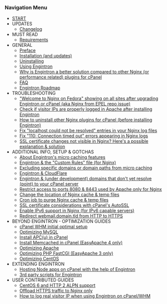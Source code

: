 ### Navigation Menu

* [START](pages/index.md)
* UPDATES
    * [Changelog](pages/Changelog.md)
* MUST READ
    * [Requirements](pages/Requirements.md)
* GENERAL
    * [Preface](pages/01.-Preface.md)
    * [Installation (and updates)](pages/02.-Installation-(and-updates).md)
    * [Uninstalling](pages/03.-Uninstalling.md)
    * [Using Engintron](pages/04.-Using-Engintron.md)
    * [Why is Engintron a better solution compared to other Nginx (or performance related) plugins for cPanel](pages/05.-Why-is-Engintron-a-better-solution-compared-to-other-Nginx-installers-for-cPanel.md)
    * [FAQ](pages/FAQ.md)
    * [Engintron Roadmap](pages/Engintron-Roadmap.md)
* TROUBLESHOOTING
    * ["Welcome to Nginx on Fedora" showing on all sites after upgrading Engintron or cPanel (aka Nginx from EPEL repo issue)](pages/%22Welcome-to-Nginx-on-Fedora%22-showing-on-all-sites-after-upgrading-Engintron-or-cPanel-(aka-Nginx-from-EPEL-repo-issue).md)
    * [Check if visitor IPs are properly logged in Apache after installing Engintron](pages/Check-if-visitor-IPs-are-properly-logged-in-Apache-after-installing-Engintron.md)
    * [How to uninstall other Nginx plugins for cPanel (before installing Engintron)](pages/How-to-uninstall-other-Nginx-plugins-for-cPanel-(before-installing-Engintron).md)
    * [Fix "localhost could not be resolved" entries in your Nginx log files](pages/Fix-%22localhost-could-not-be-resolved%22-entries-in-your-Nginx-log-files.md)
    * [Fix "110: Connection timed out" errors appearing in Nginx logs](pages/Fix-%22110-Connection-timed-out%22-errors-appearing-in-Nginx-logs.md)
    * [SSL certificate changes not visible in Nginx? Here's a possible explanation & solution](pages/SSL-certificate-changes-not-visible-in-Nginx%3F-Here-s-a-possible-explanation-&-solution.md)
* ADDITIONAL INFO, SETUP & GOTCHAS
    * [About Engintron's micro caching features](pages/About-Engintrons-micro-caching-features.md)
    * [Engintron & the "Custom Rules" file (for Nginx)](pages/Engintron-&-the-%22Custom-Rules%22-file-(for-Nginx).md)
    * [Excluding specific domains or domain paths from micro caching](pages/Excluding-specific-domains-or-domain-paths-from-micro-caching.md)
    * [Engintron & CloudFlare](pages/Engintron-&-CloudFlare.md)
    * [Engintron & (under development) domains that don't yet resolve (point) to your cPanel server](pages/Engintron-and-under-development-domains-that-dont-yet-resolve-point-to-your-cPanel-server.md)
    * [Restrict access to ports 8080 & 8443 used by Apache only for Nginx](pages/Restrict-access-to-ports-8080-&-8443-used-by-Apache-only-for-Nginx.md)
    * [Change the location of Nginx cache & temp files](pages/Change-the-location-of-Nginx-cache-&-temp-files.md)
    * [Cron job to purge Nginx cache & temp files](pages/Cron-job-to-purge-Nginx-cache-&-temp-files.md)
    * [SSL certificate considerations with cPanel's AutoSSL](pages/SSL-certificate-considerations-with-cPanels-AutoSSL.md)
    * [Enable IPv6 support in Nginx (for IPv6 capable servers)](pages/Enable-IPv6-support-in-Nginx.md)
    * [Redirect webmail.domain.tld from HTTP to HTTPS](pages/Redirect-webmail.domain.tld-from-HTTP-to-HTTPS.md)
* BEYOND ENGINTRON - OPTIMIZATION GUIDES
    * [cPanel WHM initial optimal setup](pages/Beyond-Engintron-cPanel-WHM-initial-optimal-setup.md)
    * [Optimizing MySQL](pages/Beyond-Engintron-Optimizing-MySQL.md)
    * [Install APC(u) in cPanel](pages/Beyond-Engintron-Install-APC(u)-in-cPanel.md)
    * [Install Memcached in cPanel (EasyApache 4 only)](pages/Install-Memcached-in-cPanel-(EasyApache-4-only).md)
    * [Optimizing Apache](pages/Beyond-Engintron-Optimizing-Apache.md)
    * [Optimizing PHP FastCGI (EasyApache 3 only)](pages/Beyond-Engintron-Optimizing-PHP-FastCGI-(under-EasyApache-3).md)
    * [Optimizing CentOS](pages/Beyond-Engintron-Optimizing-CentOS.md)
* EXTENDING ENGINTRON
    * [Hosting Node apps on cPanel with the help of Engintron](pages/hosting-node-apps-on-cpanel.md)
    * [3rd party scripts for Engintron](pages/3rd-party-scripts-for-Engintron.md)
* USER CONTRIBUTED GUIDES
    * [CentOS 6 and HTTP 2 ALPN support](pages/CentOS-6-and-HTTP-2-ALPN-support.md)
    * [Offload HTTPS traffic to Nginx only](pages/Offload-HTTPS-traffic-to-Nginx-only.md)
    * [How to log real visitor IP when using Engintron on cPanel/WHM](pages/how-to-log-real-visitor-ip-when-using-engintron-on-cpanel.md)
